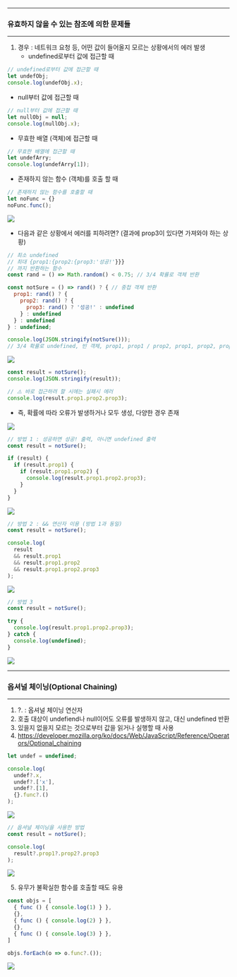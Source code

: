 -----
### 유효하지 않을 수 있는 참조에 의한 문제들
-----
1. 경우 : 네트워크 요청 등, 어떤 값이 들어올지 모르는 상황에서의 에러 발생
   - undefined로부터 값에 접근할 때
```js
// undefined로부터 값에 접근할 때
let undefObj;
console.log(undefObj.x);
```

  - null부터 값에 접근할 때
```js
// null부터 값에 접근할 때
let nullObj = null;
console.log(nullObj.x);
```

  - 무효한 배열 (객체)에 접근할 때
```js
// 무효한 배열에 접근할 때
let undefArry;
console.log(undefArry[1]);
```

  - 존재하지 않는 함수 (객체)를 호출 할 때
```js
// 존재하지 않는 함수를 호출할 때
let noFunc = {}
noFunc.func();
```
<div align="cetner">
<img src="https://github.com/sooyounghan/JavaScript/assets/34672301/a527f2f0-ec44-4309-99f9-a00b72550dca">
</div>

  - 다음과 같은 상황에서 에러를 피하려면? (결과에 prop3이 있다면 가져와야 하는 상황)
```js
// 최소 undefined
// 최대 {prop1:{prop2:{prop3:'성공!'}}}
// 까지 반환하는 함수
const rand = () => Math.random() < 0.75; // 3/4 확률로 객체 반환

const notSure = () => rand() ? { // 중첩 객체 반환
  prop1: rand() ? {
    prop2: rand() ? {
      prop3: rand() ? '성공!' : undefined
    } : undefined
  } : undefined
} : undefined;

console.log(JSON.stringify(notSure()));
// 3/4 확률로 undefined, 빈 객체, prop1, prop1 / prop2, prop1, prop2, prop3 생성
```
<div align="cetner">
<img src="https://github.com/sooyounghan/JavaScript/assets/34672301/c063e582-9fdb-4419-8dab-b2191c876146">
</div>

```js
const result = notSure();
console.log(JSON.stringify(result));

// ⚠️ 바로 접근하려 할 시에는 실패시 에러
console.log(result.prop1.prop2.prop3);
```
  - 즉, 확률에 따라 오류가 발생하거나 모두 생성, 다양한 경우 존재
<div align="cetner">
<img src="https://github.com/sooyounghan/JavaScript/assets/34672301/00ca1832-8d8d-4de7-a0fb-dfb82b1264ee">
</div>

```js
// 방법 1 : 성공하면 성공! 출력, 아니면 undefined 출력
const result = notSure();

if (result) {
  if (result.prop1) {
    if (result.prop1.prop2) {
      console.log(result.prop1.prop2.prop3);
    }
  }
}
```
<div align="cetner">
<img src="https://github.com/sooyounghan/JavaScript/assets/34672301/435568a7-de5a-4b14-87c5-e2606ac098f8">
</div>

```js
// 방법 2 : && 연산자 이용 (방법 1과 동일)
const result = notSure();

console.log(
  result
  && result.prop1
  && result.prop1.prop2
  && result.prop1.prop2.prop3
);
```
<div align="cetner">
<img src="https://github.com/sooyounghan/JavaScript/assets/34672301/510eeb0f-cc0f-44b2-84a5-4a3a5c3c8399">
</div>

```js
// 방법 3
const result = notSure();

try {
  console.log(result.prop1.prop2.prop3);
} catch {
  console.log(undefined);
}
```
<div align="cetner">
<img src="https://github.com/sooyounghan/JavaScript/assets/34672301/fbc19b3a-d4bd-43ea-9f7d-8b14d1ca106a">
</div>

-----
### 옵셔널 체이닝(Optional Chaining)
-----
1. ?. : 옵셔널 체이닝 연산자
2. 호출 대상이 undefiend나 null이어도 오류를 발생하지 않고, 대신 undefined 반환
3. 있을지 없을지 모르는 것으로부터 값을 읽거나 실행할 때 사용
4. https://developer.mozilla.org/ko/docs/Web/JavaScript/Reference/Operators/Optional_chaining

```js
let undef = undefined;

console.log(
  undef?.x,
  undef?.['x'],
  undef?.[1],
  {}.func?.()
);
```
<div align="cetner">
<img src="https://github.com/sooyounghan/JavaScript/assets/34672301/0842cfc0-eca9-42e3-86c1-d2b5749ad65c">
</div>

```js
// 옵셔널 체이닝을 사용한 방법
const result = notSure();

console.log(
  result?.prop1?.prop2?.prop3
);
```
<div align="cetner">
<img src="https://github.com/sooyounghan/JavaScript/assets/34672301/15c0cc1f-3f4b-42f4-a373-52b0bd043629">
</div>

5. 유무가 불확실한 함수를 호출할 때도 유용
```js
const objs = [
  { func () { console.log(1) } },
  {},
  { func () { console.log(2) } },
  {},
  { func () { console.log(3) } },
]

objs.forEach(o => o.func?.());
```
<div align="cetner">
<img src="https://github.com/sooyounghan/JavaScript/assets/34672301/60df910b-ee60-4042-b45f-63e3b537166d">
</div>
